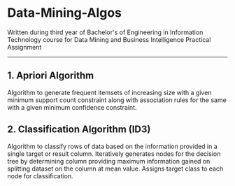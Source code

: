 # Data-Mining-Algos
Written during third year of Bachelor's of Engineering in Information Technology course for Data Mining and Business Intelligence Practical Assignment

---

## 1. Apriori Algorithm
Algorithm to generate frequent itemsets of increasing size with a given minimum support count constraint along with association rules for the same with a given minimum confidence constraint.

## 2. Classification Algorithm (ID3)
Algorithm to classify rows of data based on the information provided in a single target or result column. Iteratively generates nodes for the decision tree by determining column providing maximum information gained on splitting dataset on the column at mean value. Assigns target class to each node for classification.
